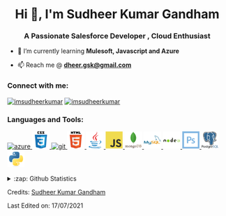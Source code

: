 <h1 align="center">Hi 👋, I'm Sudheer Kumar Gandham</h1>
<h3 align="center">A Passionate Salesforce Developer , Cloud Enthusiast</h3>


- 🔭 I’m currently learning  **Mulesoft, Javascript and Azure**

- 📫 Reach me @ **dheer.gsk@gmail.com**



<h3 align="left">Connect with me:</h3>
<p align="left">
<a href="https://twitter.com/imsudheerkumar" target="blank"><img align="center" src="https://cdn.jsdelivr.net/npm/simple-icons@3.0.1/icons/twitter.svg" alt="imsudheerkumar" height="30" width="40" /></a>
<a href="https://linkedin.com/in/imsudheerkumar" target="blank"><img align="center" src="https://cdn.jsdelivr.net/npm/simple-icons@3.0.1/icons/linkedin.svg" alt="imsudheerkumar" height="30" width="40" /></a>
</p>

<h3 align="left">Languages and Tools:</h3>
<p align="left"> <a href="https://azure.microsoft.com/en-in/" target="_blank"> <img src="https://www.vectorlogo.zone/logos/microsoft_azure/microsoft_azure-icon.svg" alt="azure" width="40" height="40"/> </a> <a href="https://www.w3schools.com/css/" target="_blank"> <img src="https://raw.githubusercontent.com/devicons/devicon/master/icons/css3/css3-original-wordmark.svg" alt="css3" width="40" height="40"/> </a> <a href="https://git-scm.com/" target="_blank"> <img src="https://www.vectorlogo.zone/logos/git-scm/git-scm-icon.svg" alt="git" width="40" height="40"/> </a> <a href="https://www.w3.org/html/" target="_blank"> <img src="https://raw.githubusercontent.com/devicons/devicon/master/icons/html5/html5-original-wordmark.svg" alt="html5" width="40" height="40"/> </a> <a href="https://www.java.com" target="_blank"> <img src="https://raw.githubusercontent.com/devicons/devicon/master/icons/java/java-original.svg" alt="java" width="40" height="40"/> </a> <a href="https://developer.mozilla.org/en-US/docs/Web/JavaScript" target="_blank"> <img src="https://raw.githubusercontent.com/devicons/devicon/master/icons/javascript/javascript-original.svg" alt="javascript" width="40" height="40"/> </a> <a href="https://www.mongodb.com/" target="_blank"> <img src="https://raw.githubusercontent.com/devicons/devicon/master/icons/mongodb/mongodb-original-wordmark.svg" alt="mongodb" width="40" height="40"/> </a> <a href="https://www.mysql.com/" target="_blank"> <img src="https://raw.githubusercontent.com/devicons/devicon/master/icons/mysql/mysql-original-wordmark.svg" alt="mysql" width="40" height="40"/> </a> <a href="https://nodejs.org" target="_blank"> <img src="https://raw.githubusercontent.com/devicons/devicon/master/icons/nodejs/nodejs-original-wordmark.svg" alt="nodejs" width="40" height="40"/> </a> <a href="https://www.photoshop.com/en" target="_blank"> <img src="https://raw.githubusercontent.com/devicons/devicon/master/icons/photoshop/photoshop-line.svg" alt="photoshop" width="40" height="40"/> </a> <a href="https://www.postgresql.org" target="_blank"> <img src="https://raw.githubusercontent.com/devicons/devicon/master/icons/postgresql/postgresql-original-wordmark.svg" alt="postgresql" width="40" height="40"/> </a> <a href="https://www.python.org" target="_blank"> <img src="https://raw.githubusercontent.com/devicons/devicon/master/icons/python/python-original.svg" alt="python" width="40" height="40"/> </a> </p>


<details>
  <summary>:zap: Github Statistics</summary>
  <img align="left" color="black" src="https://github-readme-stats-teal-nu.vercel.app/api?username=imsudheerkumar&show_icons=true&hide_border=true&theme=dracula" alt="imsudheerkumar" />
  [![Top Langs](https://github-readme-stats-teal-nu.vercel.app/api/top-langs/?username=imsudheerkumar)](https://github.com/anuraghazra/github-readme-stats)
</details>
  
  



Credits: [Sudheer Kumar Gandham](https://github.com/imsudheerkumar)

Last Edited on: 17/07/2021


